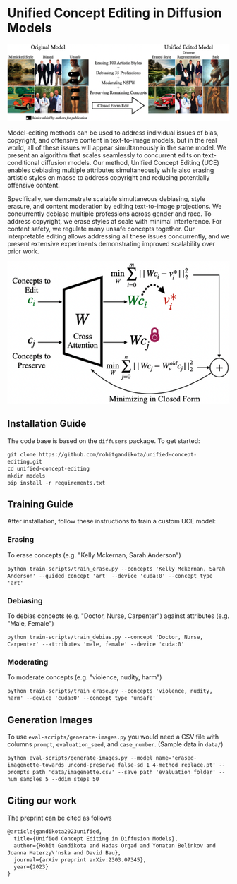 # Unified Concept Editing in Diffusion Models

<div align='center'>
<img src = 'images/intro.png'>
</div>

Model-editing methods can be used to address individual issues of bias, copyright, and offensive content in text-to-image models, but in the real world, all of these issues will appear simultaneously in the same model. We present an algorithm that scales seamlessly to concurrent edits on text-conditional diffusion models. Our method, Unified Concept Editing (UCE) enables debiasing multiple attributes simultaneously while also erasing artistic styles en masse to address copyright and reducing potentially offensive content. <br>

Specifically, we demonstrate scalable simultaneous debiasing, style erasure, and content moderation by editing text-to-image projections. We concurrently debiase multiple professions across gender and race. To address copyright, we erase styles at scale with minimal interference. For content safety, we regulate many unsafe concepts together. Our interpretable editing allows addressing all these issues concurrently, and we present extensive experiments demonstrating improved scalability over prior work.
<div align='center'>
<img src = 'images/method.png'>
</div>

## Installation Guide

The code base is based on the `diffusers` package. To get started:
```
git clone https://github.com/rohitgandikota/unified-concept-editing.git
cd unified-concept-editing
mkdir models
pip install -r requirements.txt
```

## Training Guide

After installation, follow these instructions to train a custom UCE model:
### Erasing
To erase concepts (e.g. "Kelly Mckernan, Sarah Anderson")
```
python train-scripts/train_erase.py --concepts 'Kelly Mckernan, Sarah Anderson' --guided_concept 'art' --device 'cuda:0' --concept_type 'art'
```

### Debiasing
To debias concepts (e.g. "Doctor, Nurse, Carpenter") against attributes (e.g. "Male, Female") 
```
python train-scripts/train_debias.py --concept 'Doctor, Nurse, Carpenter' --attributes 'male, female' --device 'cuda:0'
```

### Moderating
To moderate concepts (e.g. "violence, nudity, harm")
```
python train-scripts/train_erase.py --concepts 'violence, nudity, harm' --device 'cuda:0' --concept_type 'unsafe'
```

## Generation Images

To use `eval-scripts/generate-images.py` you would need a CSV file with columns `prompt`, `evaluation_seed`, and `case_number`. (Sample data in `data/`)
```
python eval-scripts/generate-images.py --model_name='erased-imagenette-towards_uncond-preserve_false-sd_1_4-method_replace.pt' --prompts_path 'data/imagenette.csv' --save_path 'evaluation_folder' --num_samples 5 --ddim_steps 50
```

## Citing our work
The preprint can be cited as follows
```
@article{gandikota2023unified,
  title={Unified Concept Editing in Diffusion Models},
  author={Rohit Gandikota and Hadas Orgad and Yonatan Belinkov and Joanna Materzy\'nska and David Bau},
  journal={arXiv preprint arXiv:2303.07345},
  year={2023}
}
```
